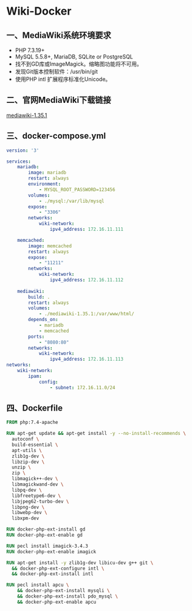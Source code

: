 # Wiki-Docker
## 一、MediaWiki系统环境要求
- PHP 7.3.19+
- MySQL 5.5.8+, MariaDB, SQLite or PostgreSQL
- 找不到GD库或ImageMagick。缩略图功能将不可用。
- 发现Git版本控制软件：/usr/bin/git
- 使用PHP intl 扩展程序标准化Unicode。

## 二、官网MediaWiki下载链接
[mediawiki-1.35.1](https://releases.wikimedia.org/mediawiki/1.35/mediawiki-1.35.1.zip)

## 三、docker-compose.yml
```yaml
version: '3'

services:
    mariadb:
        image: mariadb
        restart: always
        environment:
            - MYSQL_ROOT_PASSWORD=123456
        volumes:
            - ./mysql:/var/lib/mysql
        expose:
            - "3306"
        networks:
            wiki-network:
                ipv4_address: 172.16.11.111

    memcached:
        image: memcached
        restart: always
        expose:
            - "11211"
        networks:
            wiki-network:
                ipv4_address: 172.16.11.112
        
    mediawiki:
        build: .
        restart: always
        volumes:
            - ./mediawiki-1.35.1:/var/www/html/
        depends_on:
            - mariadb
            - memcached
        ports:
            - "8080:80"
        networks:
            wiki-network:
                ipv4_address: 172.16.11.113
networks:
    wiki-network:
        ipam:
            config:
                - subnet: 172.16.11.0/24
```
## 四、Dockerfile
```Dockerfile
FROM php:7.4-apache

RUN apt-get update && apt-get install -y --no-install-recommends \
  autoconf \
  build-essential \
  apt-utils \
  zlib1g-dev \
  libzip-dev \
  unzip \
  zip \
  libmagick++-dev \
  libmagickwand-dev \
  libpq-dev \
  libfreetype6-dev \
  libjpeg62-turbo-dev \
  libpng-dev \
  libwebp-dev \ 
  libxpm-dev 

RUN docker-php-ext-install gd 
RUN docker-php-ext-enable gd

RUN pecl install imagick-3.4.3
RUN docker-php-ext-enable imagick

RUN apt-get install -y zlib1g-dev libicu-dev g++ git \
  && docker-php-ext-configure intl \
  && docker-php-ext-install intl 

RUN pecl install apcu \
	&& docker-php-ext-install mysqli \
	&& docker-php-ext-install pdo_mysql \
	&& docker-php-ext-enable apcu	
```


